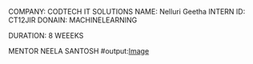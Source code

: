 COMPANY: CODTECH IT SOLUTIONS
NAME: Nelluri Geetha
INTERN ID: CT12JIR
DONAIN: MACHINELEARNING

DURATION: 8 WEEEKS

MENTOR NEELA SANTOSH
#output:[Image](https://github.com/user-attachments/assets/75db13df-a0e1-4c05-8081-957a0905b8e6)
